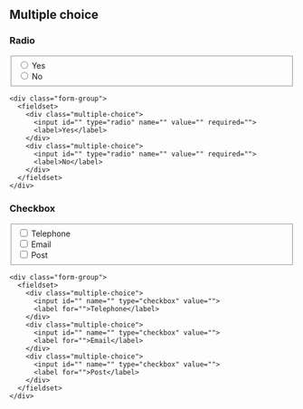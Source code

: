 ## Multiple choice

### Radio

<div class="form-group">
  <fieldset>
    <div class="multiple-choice">
      <input id="" type="radio" name="" value="" required="">
      <label>Yes</label>
    </div>
    <div class="multiple-choice">
      <input id="" type="radio" name="" value="" required="">
      <label>No</label>
    </div>
  </fieldset>
</div>

    <div class="form-group">
      <fieldset>
        <div class="multiple-choice">
          <input id="" type="radio" name="" value="" required="">
          <label>Yes</label>
        </div>
        <div class="multiple-choice">
          <input id="" type="radio" name="" value="" required="">
          <label>No</label>
        </div>
      </fieldset>
    </div>

### Checkbox

<div class="form-group">
  <fieldset>
    <div class="multiple-choice">
      <input id="" name="" type="checkbox" value="">
      <label for="">Telephone</label>
    </div>
    <div class="multiple-choice">
      <input id="" name="" type="checkbox" value="">
      <label for="">Email</label>
    </div>
    <div class="multiple-choice">
      <input id="" name="" type="checkbox" value="">
      <label for="">Post</label>
    </div>
  </fieldset>
</div>

    <div class="form-group">
      <fieldset>
        <div class="multiple-choice">
          <input id="" name="" type="checkbox" value="">
          <label for="">Telephone</label>
        </div>
        <div class="multiple-choice">
          <input id="" name="" type="checkbox" value="">
          <label for="">Email</label>
        </div>
        <div class="multiple-choice">
          <input id="" name="" type="checkbox" value="">
          <label for="">Post</label>
        </div>
      </fieldset>
    </div>